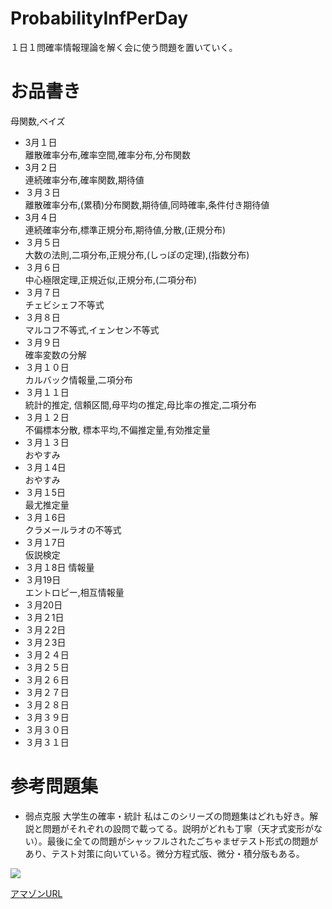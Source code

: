 # ProbabilityInfPerDay
１日１問確率情報理論を解く会に使う問題を置いていく。

# お品書き
母関数,ベイズ

+ 3月１日  
離散確率分布,確率空間,確率分布,分布関数
+ 3月２日  
連続確率分布,確率関数,期待値
+ ３月３日  
離散確率分布,(累積)分布関数,期待値,同時確率,条件付き期待値
+ 3月４日  
連続確率分布,標準正規分布,期待値,分散,(正規分布)
+ ３月５日  
大数の法則,二項分布,正規分布,(しっぽの定理),(指数分布)
+ ３月６日  
中心極限定理,正規近似,正規分布,(二項分布)
+ ３月７日  
チェビシェフ不等式
+ ３月８日  
マルコフ不等式,イェンセン不等式
+ ３月９日  
確率変数の分解
+ ３月１０日  
カルバック情報量,二項分布
+ ３月１１日  
統計的推定, 信頼区間,母平均の推定,母比率の推定,二項分布
+ ３月１２日  
不偏標本分散, 標本平均,不偏推定量,有効推定量 
+ ３月１３日  
おやすみ
+ ３月１4日  
おやすみ
+ ３月１5日  
最尤推定量
+ ３月１6日  
クラメールラオの不等式
+ ３月１7日  
仮説検定
+ ３月１8日
情報量
+ ３月19日  
エントロピー,相互情報量
+ ３月20日  
+ ３月２1日  
+ ３月２2日  
+ ３月２3日  
+ ３月２４日  
+ ３月２５日  
+ ３月２６日  
+ ３月２７日  
+ ３月２８日 
+ ３月３９日  
+ ３月３０日   
+ ３月３１日  

# 参考問題集
+ 弱点克服 大学生の確率・統計
私はこのシリーズの問題集はどれも好き。解説と問題がそれぞれの設問で載ってる。説明がどれも丁寧（天才式変形がない）。最後に全ての問題がシャッフルされたごちゃまぜテスト形式の問題があり、テスト対策に向いている。微分方程式版、微分・積分版もある。

![](https://images-na.ssl-images-amazon.com/images/I/419NRKNAgJL._SX51_BO1,204,20,200_.jpg)

[アマゾンURL](https://www.amazon.co.jp/%E5%BC%B1%E7%82%B9%E5%85%8B%E6%9C%8D%E5%A4%A7%E5%AD%A6%E7%94%9F%E3%81%AE%E7%A2%BA%E7%8E%87%E3%83%BB%E7%B5%B1%E8%A8%88-%E8%97%A4%E7%94%B0-%E5%B2%B3%E5%BD%A6/dp/4489020694)
